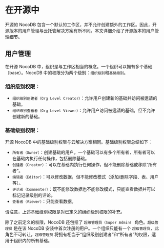 # 在开源中

开源的 NocoDB 包含一个默认的工作区，并不允许创建额外的工作区。因此，开源版本的用户管理与云托管解决方案有所不同。本文详细介绍了开源版本的用户管理细节。

## 用户管理

在开源 NocoDB 中，组织是与工作区相当的概念。一个组织可以拥有多个基础（base）。NocoDB 中的权限分为两个级别：`组织级别`和`基础级别`。

### 组织级别权限：

-   `组织级别创建者（Org Level Creator）`：允许用户创建新的基础并访问被邀请的基础。
-   `组织级别查看者（Org Level Viewer）`：允许用户访问被邀请的基础，但不允许创建新的基础。

### 基础级别权限：

开源 NocoDB 中的基础级别权限与云解决方案相同。基础级别权限总结如下：

-   `所有者（Owner）`：创建基础的用户。一个基础可以有多个所有者，所有者可以在基础内执行任何操作，包括删除基础。
-   `创建者（Creator）`：可以在基础内执行任何操作，但不能删除基础或移除“所有者”。
-   `编辑者（Editor）`：可以修改数据，但不能修改模式（添加/删除字段、表、用户等）。
-   `评论者（Commenter）`：既不能修改数据也不能修改模式，只能查看数据并可以标记记录级别的评论。
-   `查看者（Viewer）`：只能查看数据。

请注意，上述基础级别权限是对已定义的组织级别权限的补充。

除了之前定义的权限，NocoDB 还包括了 `超级管理员（Super Admin）` 角色。`超级管理员` 是在该 NocoDB 安装中首次注册的用户。一个组织只能有一个 `超级管理员`，此角色不可转让。`超级管理员` 将拥有相当于“组织级别创建者”和“所有者”的权限，适用于组织内的所有基础。